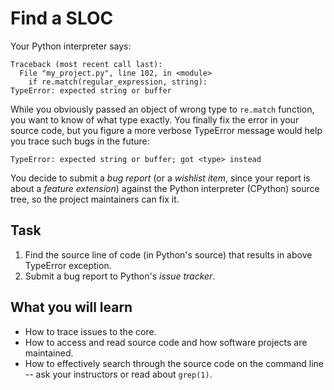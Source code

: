Find a SLOC
===========

Your Python interpreter says:
```
Traceback (most recent call last):
  File "my_project.py", line 102, in <module>
    if re.match(regular_expression, string):
TypeError: expected string or buffer
```
While you obviously passed an object of wrong type to `re.match` function,
you want to know of what type exactly. You finally fix the error in your 
source code, but you figure a more verbose TypeError message would help 
you trace such bugs in the future:
```
TypeError: expected string or buffer; got <type> instead
```
You decide to submit a _bug report_ (or a _wishlist item_, since your report
is about a _feature extension_) against the Python interpreter (CPython)
source tree, so the project maintainers can fix it.

Task
----
1. Find the source line of code (in Python's source) that results in above TypeError exception.
2. Submit a bug report to Python's _issue tracker_.

What you will learn
-------------------
* How to trace issues to the core.
* How to access and read source code and how software projects are maintained.
* How to effectively search through the source code on the command line -- ask your instructors or read about `grep(1)`.
